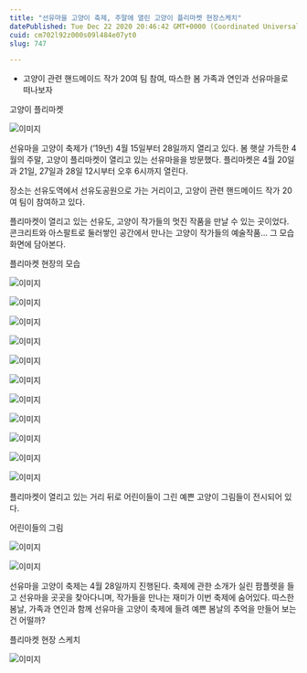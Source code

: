 ```yaml
---
title: "선유마을 고양이 축제, 주말에 열린 고양이 플리마켓 현장스케치"
datePublished: Tue Dec 22 2020 20:46:42 GMT+0000 (Coordinated Universal Time)
cuid: cm702l92z000s09l484e07yt0
slug: 747

---
```



- 고양이 관련 핸드메이드 작가 20여 팀 참여, 따스한 봄 가족과 연인과 선유마을로 떠나보자

고양이 플리마켓

![이미지](https://cdn.hashnode.com/res/hashnode/image/upload/v1739253400067/fe7af4a3-c64a-41b9-bb15-ecbdc2a4276d.jpeg)

선유마을 고양이 축제가 (’19년) 4월 15일부터 28일까지 열리고 있다. 봄 햇살 가득한 4월의 주말, 고양이 플리마켓이 열리고 있는 선유마을을 방문했다. 플리마켓은 4월 20일과 21일, 27일과 28일 12시부터 오후 6시까지 열린다.

장소는 선유도역에서 선유도공원으로 가는 거리이고, 고양이 관련 핸드메이드 작가 20여 팀이 참여하고 있다.

플리마켓이 열리고 있는 선유도, 고양이 작가들의 멋진 작품을 만날 수 있는 곳이었다. 콘크리트와 아스팔트로 둘러쌓인 공간에서 만나는 고양이 작가들의 예술작품… 그 모습 화면에 담아본다.

플리마켓 현장의 모습

![이미지](https://cdn.hashnode.com/res/hashnode/image/upload/v1739253402508/3c56515c-2d63-40d3-a787-f12e0c85a260.jpeg)

![이미지](https://cdn.hashnode.com/res/hashnode/image/upload/v1739253405114/a4977f2e-1c07-434f-8b37-7d5e6b8db725.jpeg)

![이미지](https://cdn.hashnode.com/res/hashnode/image/upload/v1739253407452/d9135e65-53f4-4354-8485-d5a2a97e1d6e.jpeg)

![이미지](https://cdn.hashnode.com/res/hashnode/image/upload/v1739253409782/e1d6563b-b469-44d6-87f5-c07de67a3c97.jpeg)

![이미지](https://cdn.hashnode.com/res/hashnode/image/upload/v1739253412103/98840e36-aa30-4f90-9e96-ee8f12e0fd4c.jpeg)

![이미지](https://cdn.hashnode.com/res/hashnode/image/upload/v1739253414808/dd88997b-cc02-46a9-bf15-0e3da75be1bd.jpeg)

![이미지](https://cdn.hashnode.com/res/hashnode/image/upload/v1739253417951/b58ba943-fdeb-4e16-b945-d4ccf5ca4d17.jpeg)

![이미지](https://cdn.hashnode.com/res/hashnode/image/upload/v1739253420573/30b1f1a6-3c11-4e1f-bfc6-fdad8fcf0542.jpeg)

![이미지](https://cdn.hashnode.com/res/hashnode/image/upload/v1739253423135/c641cf63-75b7-46b7-8685-50bf5cb17186.jpeg)

![이미지](https://cdn.hashnode.com/res/hashnode/image/upload/v1739253425507/38b4c31a-c5bb-4512-bc54-1bbebb659b7d.jpeg)

![이미지](https://cdn.hashnode.com/res/hashnode/image/upload/v1739253427823/7bc870c7-525b-4613-8c64-6a68315ea847.jpeg)

플리마켓이 열리고 있는 거리 뒤로 어린이들이 그린 예쁜 고양이 그림들이 전시되어 있다.

어린이들의 그림

![이미지](https://cdn.hashnode.com/res/hashnode/image/upload/v1739253430285/f4c7848d-724f-4aee-89aa-6a71792f95b9.jpeg)

![이미지](https://cdn.hashnode.com/res/hashnode/image/upload/v1739253432858/5af81f78-b1f3-406a-bcf2-b502c436d761.jpeg)

선유마을 고양이 축제는 4월 28일까지 진행된다. 축제에 관한 소개가 실린 팜플렛을 들고 선유마을 곳곳을 찾아다니며, 작가들을 만나는 재미가 이번 축제에 숨어있다. 따스한 봄날, 가족과 연인과 함께 선유마을 고양이 축제에 들려 예쁜 봄날의 추억을 만들어 보는 건 어떨까?

플리마켓 현장 스케치

![이미지](https://cdn.hashnode.com/res/hashnode/image/upload/v1739253435639/54d271ba-e7b5-488f-b249-2092258c0a12.jpeg)